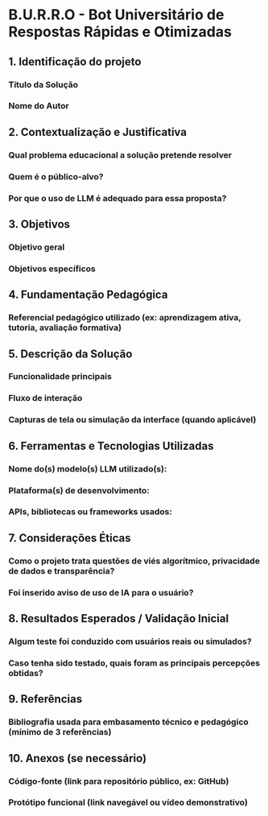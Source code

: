 # B.U.R.R.O - Bot Universitário de Respostas Rápidas e Otimizadas


## 1. Identificação do projeto

### Título da Solução

### Nome do Autor


## 2. Contextualização e Justificativa

### Qual problema educacional a solução pretende resolver

### Quem é o público-alvo?

### Por que o uso de LLM é adequado para essa proposta?


## 3. Objetivos

### Objetivo geral

### Objetivos específicos


## 4. Fundamentação Pedagógica

### Referencial pedagógico utilizado (ex: aprendizagem ativa, tutoria, avaliação formativa)


## 5. Descrição da Solução

### Funcionalidade principais

### Fluxo de interação

### Capturas de tela ou simulação da interface (quando aplicável)


## 6. Ferramentas e Tecnologias Utilizadas

### Nome do(s) modelo(s) LLM utilizado(s):

### Plataforma(s) de desenvolvimento:

### APIs, bibliotecas ou frameworks usados:


## 7. Considerações Éticas

### Como o projeto trata questões de viés algorítmico, privacidade de dados e transparência?

### Foi inserido aviso de uso de IA para o usuário?


## 8. Resultados Esperados / Validação Inicial

### Algum teste foi conduzido com usuários reais ou simulados?

### Caso tenha sido testado, quais foram as principais percepções obtidas?


## 9. Referências 

### Bibliografia usada para embasamento técnico e pedagógico (mínimo de 3 referências)


## 10. Anexos (se necessário)

### Código-fonte (link para repositório público, ex: GitHub)

### Protótipo funcional (link navegável ou vídeo demonstrativo)